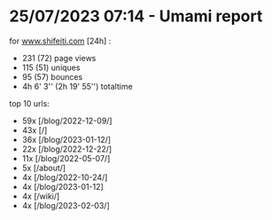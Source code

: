 # 25/07/2023 07:14 - Umami report
for www.shifeiti.com [24h] :

 - 231 (72) page views
 - 115 (51) uniques
 - 95 (57) bounces
 - 4h 6' 3'' (2h 19' 55'') totaltime


top 10 urls:
 - 59x [/blog/2022-12-09/]
 - 43x [/]
 - 36x [/blog/2023-01-12/]
 - 22x [/blog/2022-12-22/]
 - 11x [/blog/2022-05-07/]
 - 5x [/about/]
 - 4x [/blog/2022-10-24/]
 - 4x [/blog/2023-01-12]
 - 4x [/wiki/]
 - 4x [/blog/2023-02-03/]


